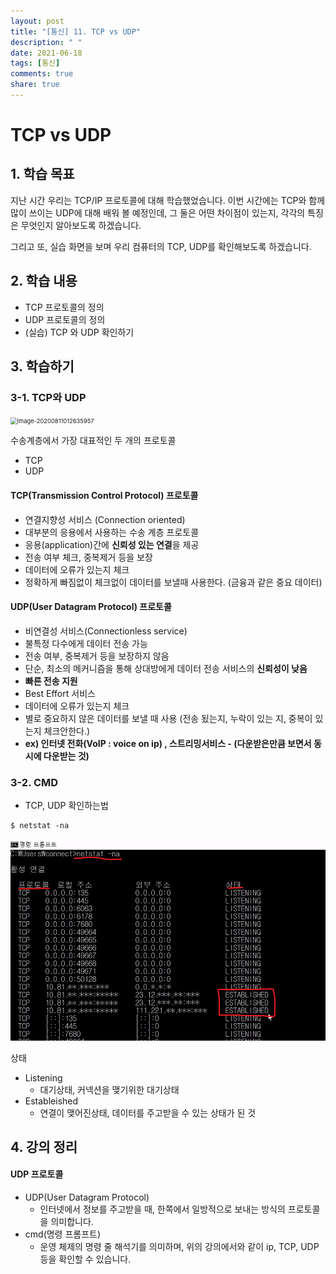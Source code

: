 ```yaml
---
layout: post
title: "[통신] 11. TCP vs UDP"
description: " "
date: 2021-06-18
tags: [통신]
comments: true
share: true
---
```



# TCP vs UDP



## 1. 학습 목표

지난 시간 우리는 TCP/IP 프로토콜에 대해 학습했었습니다.
이번 시간에는 TCP와 함께 많이 쓰이는 UDP에 대해 배워 볼 예정인데, 그 둘은 어떤 차이점이 있는지, 각각의 특징은 무엇인지 알아보도록 하겠습니다.

그리고 또, 실습 화면을 보며 우리 컴퓨터의 TCP, UDP를 확인해보도록 하겠습니다.



## 2. 학습 내용

- TCP 프로토콜의 정의
- UDP 프로토콜의 정의
- (실습) TCP 와 UDP 확인하기



## 3. 학습하기

### 3-1. TCP와 UDP

<img src="C:\Users\kjaeg\AppData\Roaming\Typora\typora-user-images\image-20200811012635957.png" alt="image-20200811012635957" style="zoom:67%;" />

수송계층에서 가장 대표적인 두 개의 프로토콜

- TCP
- UDP



#### TCP(Transmission Control Protocol) 프로토콜

- 연결지향성 서비스 (Connection oriented)
- 대부분의 응용에서 사용하는 수송 계층 프로토콜
- 응용(application)간에 **신뢰성 있는 연결**을 제공
- 전송 여부 체크, 중복제거 등을 보장
- 데이터에 오류가 있는지 체크
- 정확하게 빠짐없이 체크없이 데이터를 보낼때 사용한다. (금융과 같은 중요 데이터)



#### UDP(User Datagram Protocol) 프로토콜

- 비연결성 서비스(Connectionless service)
- 불특정 다수에게 데이터 전송 가능
- 전송 여부, 중복제거 등을 보장하지 않음
- 단순, 최소의 메커니즘을 통해 상대방에게 데이터 전송 서비스의 **신뢰성이 낮음**
- **빠른 전송 지원**
- Best Effort 서비스
- 데이터에 오류가 있는지 체크
- 별로 중요하지 않은 데이터를 보낼 때 사용 (전송 됬는지, 누락이 있는 지, 중복이 있는지 체크안한다.)
- **ex) 인터넷 전화(VoIP : voice on ip) , 스트리밍서비스 - (다운받은만큼 보면서 동시에 다운받는 것)**





### 3-2. CMD

- TCP, UDP 확인하는법

 ```shell
$ netstat -na
 ```

![image-20200811032634987](images/image-20200811032634987.png)



상태

- Listening
  - 대기상태, 커넥션을 맺기위한 대기상태
- Estableished
  - 연결이 맺어진상태, 데이터를 주고받을 수 있는 상태가 된 것





## 4. 강의 정리

#### UDP 프로토콜

- UDP(User Datagram Protocol)
  - 인터넷에서 정보를 주고받을 때, 한쪽에서 일방적으로 보내는 방식의 프로토콜을 의미합니다.
- cmd(명령 프롬프트)
  - 운영 체제의 명령 줄 해석기를 의미하며, 위의 강의에서와 같이 ip, TCP, UDP 등을 확인할 수 있습니다.